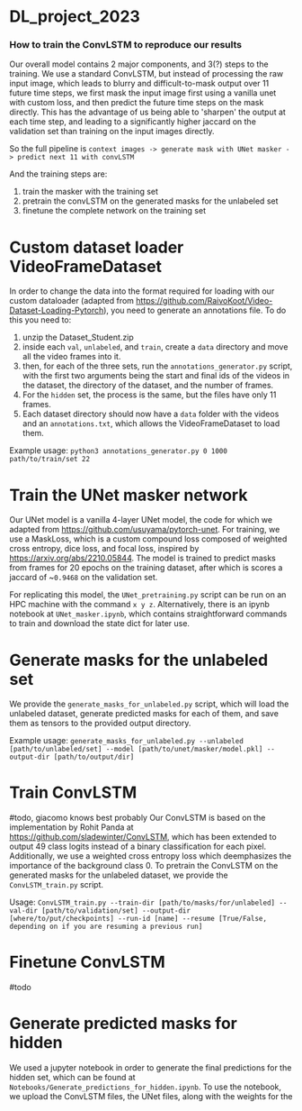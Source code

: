 # DL_project_2023


### How to train the ConvLSTM to reproduce our results

Our overall model contains 2 major components, and 3(?) steps to the training. We use a standard ConvLSTM, but instead of processing the raw input image, which leads to blurry and difficult-to-mask output over 11 future time steps, we first mask the input image first using a vanilla unet with custom loss, and then predict the future time steps on the mask directly. This has the advantage of us being able to 'sharpen' the output at each time step, and leading to a significantly higher jaccard on the validation set than training on the input images directly.

So the full pipeline is `context images -> generate mask with UNet masker -> predict next 11 with convLSTM`

And the training steps are:
1. train the masker with the training set
2. pretrain the convLSTM on the generated masks for the unlabeled set
3. finetune the complete network on the training set

# Custom dataset loader VideoFrameDataset
In order to change the data into the format required for loading with our custom dataloader (adapted from https://github.com/RaivoKoot/Video-Dataset-Loading-Pytorch), you need to generate an annotations file. To do this you need to:
1. unzip the Dataset_Student.zip
2. inside each `val`, `unlabeled`, and `train`, create a `data` directory and move all the video frames into it.
3. then, for each of the three sets, run the `annotations_generator.py` script, with the first two arguments being the start and final ids of the videos in the dataset, the directory of the dataset, and the number of frames.
4. For the `hidden` set, the process is the same, but the files have only 11 frames.
5. Each dataset directory should now have a `data` folder with the videos and an `annotations.txt`, which allows the VideoFrameDataset to load them.

Example usage: `python3 annotations_generator.py 0 1000 path/to/train/set 22`

# Train the UNet masker network
Our UNet model is a vanilla 4-layer UNet model, the code for which we adapted from https://github.com/usuyama/pytorch-unet. For training, we use a MaskLoss, which is a custom compound loss composed of weighted cross entropy, dice loss, and focal loss, inspired by https://arxiv.org/abs/2210.05844. 
The model is trained to predict masks from frames for 20 epochs on the training dataset, after which is scores a jaccard of ~`0.9468` on the validation set.

For replicating this model, the `UNet_pretraining.py` script can be run on an HPC machine with the command `x y z`. Alternatively, there is an ipynb notebook at `UNet_masker.ipynb`, which contains straightforward commands to train and download the state dict for later use.

# Generate masks for the unlabeled set
We provide the `generate_masks_for_unlabeled.py` script, which will load the unlabeled dataset, generate predicted masks for each of them, and save them as tensors to the provided output directory.

Example usage: `generate_masks_for_unlabeled.py --unlabeled [path/to/unlabeled/set] --model [path/to/unet/masker/model.pkl] --output-dir [path/to/output/dir]`

# Train ConvLSTM
#todo, giacomo knows best probably
Our ConvLSTM is based on the implementation by Rohit Panda at https://github.com/sladewinter/ConvLSTM, which has been extended to output 49 class logits instead of a binary classification for each pixel. Additionally, we use a weighted cross entropy loss which deemphasizes the importance of the background class 0.
To pretrain the ConvLSTM on the generated masks for the unlabeled dataset, we provide the `ConvLSTM_train.py` script.

Usage: `ConvLSTM_train.py --train-dir [path/to/masks/for/unlabeled] --val-dir [path/to/validation/set] --output-dir [where/to/put/checkpoints] --run-id [name] --resume [True/False, depending on if you are resuming a previous run]`

# Finetune ConvLSTM
#todo

# Generate predicted masks for hidden
We used a jupyter notebook in order to generate the final predictions for the hidden set, which can be found at `Notebooks/Generate_predictions_for_hidden.ipynb`.
To use the notebook, we upload the ConvLSTM files, the UNet files, along with the weights for the 

